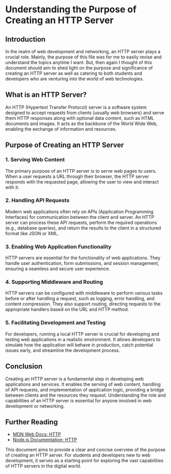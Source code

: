 # Understanding the Purpose of Creating an HTTP Server

## Introduction

In the realm of web development and networking, an HTTP server plays a crucial role.
Mainly, the purpose of this file was for me to easily revise and understand the topics anytime I want.
But, then again I thought of this document should aim to shed light on the purpose and significance of creating an HTTP server
as well as catering to both students and developers who are venturing into the world of web technologies.

## What is an HTTP Server?

An HTTP (Hypertext Transfer Protocol) server is a software system designed to accept requests from clients (usually web browsers) and
serve them HTTP responses along with optional data content, such as HTML documents and images.
It acts as the backbone of the World Wide Web, enabling the exchange of information and resources.

## Purpose of Creating an HTTP Server

### 1. **Serving Web Content**
The primary purpose of an HTTP server is to serve web pages to users.
When a user requests a URL through their browser, the HTTP server responds with the requested page,
allowing the user to view and interact with it.

### 2. **Handling API Requests**
Modern web applications often rely on APIs (Application Programming Interfaces) for communication between the client and server.
An HTTP server can process these API requests, perform the required operations (e.g., database queries),
and return the results to the client in a structured format like JSON or XML.

### 3. **Enabling Web Application Functionality**
HTTP servers are essential for the functionality of web applications.
They handle user authentication, form submissions, and session management, ensuring a seamless and secure user experience.

### 4. **Supporting Middleware and Routing**
HTTP servers can be configured with middleware to perform various tasks before or after handling a request, such as logging, error handling, and content compression.
They also support routing, directing requests to the appropriate handlers based on the URL and HTTP method.

### 5. **Facilitating Development and Testing**
For developers, running a local HTTP server is crucial for developing and testing web applications in a realistic environment.
It allows developers to simulate how the application will behave in production, catch potential issues early, and streamline the development process.


## Conclusion

Creating an HTTP server is a fundamental step in developing web applications and services.
It enables the serving of web content, handling of API requests, and implementation of application logic, providing a bridge between clients and the resources they request.
Understanding the role and capabilities of an HTTP server is essential for anyone involved in web development or networking.

## Further Reading

- [MDN Web Docs: HTTP](https://developer.mozilla.org/en-US/docs/Web/HTTP)
- [Node.js Documentation: HTTP](https://nodejs.org/api/http.html)

This document aims to provide a clear and concise overview of the purpose of creating an HTTP server.
For students and developers new to web development, it serves as a starting point for exploring the vast capabilities of HTTP servers in the digital world.
